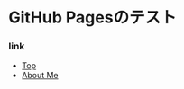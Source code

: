 # GitHub Pagesのテスト

### link
- [Top](https://ko-ism.github.io/)
- [About Me](https://ko-ism.github.io/about)